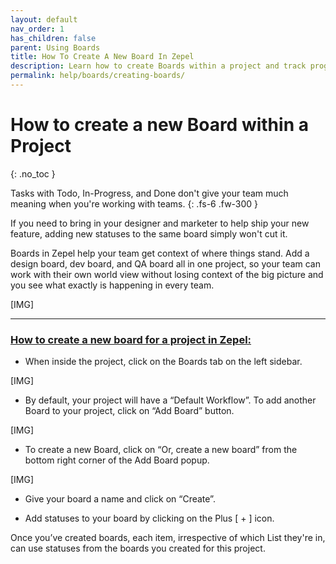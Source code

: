 ```yaml
---
layout: default
nav_order: 1
has_children: false
parent: Using Boards
title: How To Create A New Board In Zepel
description: Learn how to create Boards within a project and track progress.
permalink: help/boards/creating-boards/
---
```

# How to create a new Board within a Project
{: .no_toc }

Tasks with Todo, In-Progress, and Done don't give your team much meaning when you're working with teams.
{: .fs-6 .fw-300 }

If you need to bring in your designer and marketer to help ship your new feature, adding new statuses to the same board simply won't cut it. 

Boards in Zepel help your team get context of where things stand. Add a design board, dev board, and QA board all in one project, so your team can work with their own world view without losing context of the big picture and you see what exactly is happening in every team.

[IMG]

---

### <u>How to create a new board for a project in Zepel:</u>
- When inside the project, click on the Boards tab on the left sidebar.

[IMG]

- By default, your project will have a “Default Workflow”. To add another Board to your project, click on “Add Board” button.

[IMG]

- To create a new Board, click on “Or, create a new board” from the bottom right corner of the Add Board popup.

[IMG]

- Give your board a name and click on “Create”.

- Add statuses to your board by clicking on the Plus [ + ] icon.

Once you’ve created boards, each item, irrespective of which List they're in, can use statuses from the boards you created for this project. 

